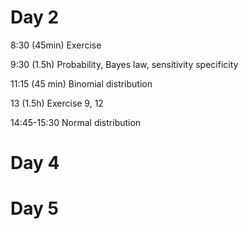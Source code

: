 # Day 2

8:30 (45min) Exercise

9:30 (1.5h) Probability, Bayes law, sensitivity specificity

11:15 (45 min) Binomial distribution



13 (1.5h) Exercise 9, 12

14:45-15:30 Normal distribution



# Day 4







# Day 5